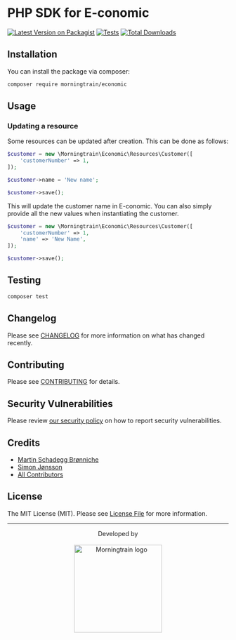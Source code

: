 # PHP SDK for E-conomic

[![Latest Version on Packagist](https://img.shields.io/packagist/v/morning-train/e-conomic.svg?style=flat-square)](https://packagist.org/packages/morning-train/e-conomic)
[![Tests](https://img.shields.io/github/actions/workflow/status/morning-train/e-conomic/run-tests.yml?branch=main&label=tests&style=flat-square)](https://github.com/morning-train/e-conomic/actions/workflows/run-tests.yml)
[![Total Downloads](https://img.shields.io/packagist/dt/morning-train/e-conomic.svg?style=flat-square)](https://packagist.org/packages/morning-train/e-conomic)

## Installation

You can install the package via composer:

```bash
composer require morningtrain/economic
```

## Usage

### Updating a resource
Some resources can be updated after creation. This can be done as follows:

```php
$customer = new \Morningtrain\Economic\Resources\Customer([
    'customerNumber' => 1,
]);

$customer->name = 'New name';

$customer->save();
```

This will update the customer name in E-conomic. You can also simply provide all the new values when instantiating the customer.

```php
$customer = new \Morningtrain\Economic\Resources\Customer([
    'customerNumber' => 1,
    'name' => 'New Name',
]);

$customer->save();
```

## Testing

```bash
composer test
```

## Changelog

Please see [CHANGELOG](CHANGELOG.md) for more information on what has changed recently.

## Contributing

Please see [CONTRIBUTING](https://github.com/spatie/.github/blob/main/CONTRIBUTING.md) for details.

## Security Vulnerabilities

Please review [our security policy](../../security/policy) on how to report security vulnerabilities.

## Credits

- [Martin Schadegg Brønniche](https://github.com/mschadegg)
- [Simon Jønsson](https://github.com/Morning-Train)
- [All Contributors](../../contributors)

## License

The MIT License (MIT). Please see [License File](LICENSE.md) for more information.


---

<div align="center">
Developed by <br>
</div>
<br>
<div align="center">
<a href="https://morningtrain.dk" target="_blank">
<img src="https://morningtrain.dk/wp-content/themes/mtt-wordpress-theme/assets/img/logo-only-text.svg" width="200" alt="Morningtrain logo">
</a>
</div>
